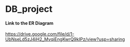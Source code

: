 # DB_project
#### Link to the ER Diagram
https://drive.google.com/file/d/1-UbNseLd5zJ4iH2_MvqiEngKwrQ9kIPz/view?usp=sharing
